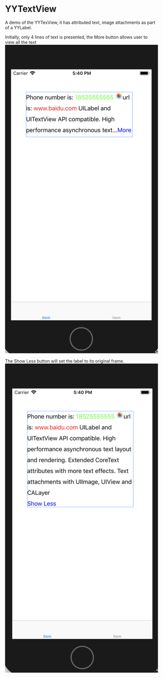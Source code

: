 # YYTextView
A demo of the YYTexView, it has attributed text, image attachments as part of a YYLabel. 

Initially, only 4 lines of text is presented, the More button allows user to view all the text 
![Image text](https://github.com/XKQV/YYTextView/blob/master/More.png)

The Show Less button will set the label to its original frame.
![Image text](https://github.com/XKQV/YYTextView/blob/master/Less.png)

